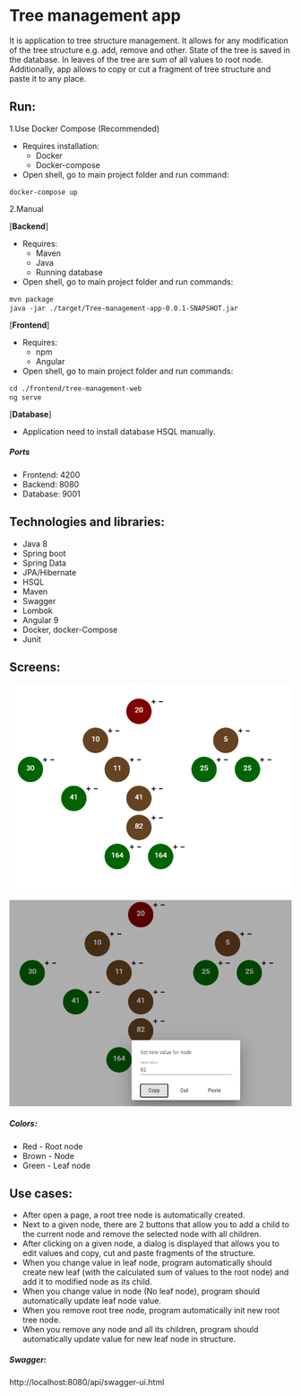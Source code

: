 # Tree management app
It is application to tree structure management. It allows for any modification of the tree structure e.g. add, remove and other. 
State of the tree is saved in the database. In leaves of the tree are sum of all values to root node.
Additionally, app allows to copy or cut a fragment of tree structure and paste it to any place.

## Run:
1.Use Docker Compose (Recommended)
* Requires installation:
  - Docker
  - Docker-compose
* Open shell, go to main project folder and run command:
```file:///home/piotr/projects/Tree-management-app/Example.PNG?stamp=0
docker-compose up
```

2.Manual <br />

[**Backend**] <br /> 
* Requires:
  - Maven
  - Java
  - Running database
* Open shell, go to main project folder and run commands:
```
mvn package
java -jar ./target/Tree-management-app-0.0.1-SNAPSHOT.jar
```

[**Frontend**] <br /> 
* Requires:
  - npm
  - Angular
* Open shell, go to main project folder and run commands:
```
cd ./frontend/tree-management-web
ng serve
```
[**Database**] <br /> 
* Application need to install database HSQL manually.

##### Ports
* Frontend: 4200
* Backend: 8080
* Database: 9001

## Technologies and libraries:
* Java 8
* Spring boot
* Spring Data
* JPA/Hibernate
* HSQL
* Maven
* Swagger
* Lombok
* Angular 9
* Docker, docker-Compose
* Junit 

## Screens:
![Example Tree](Example.PNG)

![Example2 Tree](Example2.png)

##### Colors:
* Red - Root node
* Brown - Node
* Green - Leaf node

## Use cases:
* After open a page, a root tree node is automatically created.
* Next to a given node, there are 2 buttons that allow you to add a child to the current node and remove the selected node with all children.
* After clicking on a given node, a dialog is displayed that allows you to edit values ​​and copy, cut and paste fragments of the structure.
* When you change value in leaf node, program automatically should create new leaf (with the calculated sum of values to the root node) and add it to modified node as its child. 
* When you change value in node (No leaf node), program should automatically update leaf node value.
* When you remove root tree node, program automatically init new root tree node.
* When you remove any node and all its children, program should automatically update value for new leaf node in structure.

##### Swagger:
http://localhost:8080/api/swagger-ui.html

